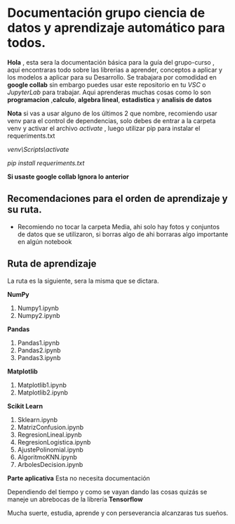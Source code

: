 # Documentación grupo ciencia de datos y aprendizaje automático para todos.
**Hola** , esta sera la documentación básica para la guía del grupo-curso , aquí encontraras todo sobre las librerias a aprender, conceptos a aplicar y los modelos a aplicar para su Desarrollo. Se trabajara por comodidad en **google collab** sin embargo puedes usar este repositorio en tu *VSC* o *JupyterLab* para trabajar.
Aqui aprenderas muchas cosas como lo son **programacion** ,**calculo**, **algebra lineal**, **estadistica** y **analisis de datos**

**Nota** si vas a usar alguno de los últimos 2 que nombre, recomiendo usar venv para el control de dependencias, solo debes de entrar a la carpeta venv y activar el archivo *activate* , luego utilizar pip para instalar el requeriments.txt

*venv\Scripts\activate*

*pip install requeriments.txt*

**Si usaste google collab Ignora lo anterior**

## Recomendaciones para el orden de aprendizaje y su ruta.

 - Recomiendo no tocar la carpeta Media, ahi solo hay fotos y conjuntos de datos que se utilizaron, si borras algo de ahi borraras algo importante en algún notebook

## Ruta de aprendizaje

La ruta es la siguiente, sera la misma que se dictara.

**NumPy**

 1. Numpy1.ipynb
 2. Numpy2.ipynb
 
 **Pandas**
 
 1. Pandas1.ipynb
 2. Pandas2.ipynb
 3. Pandas3.ipynb
 
 **Matplotlib**
 1. Matplotlib1.ipynb
 2. Matplotlib2.ipynb

**Scikit Learn**

1. Sklearn.ipynb
2. MatrizConfusion.ipynb
3. RegresionLineal.ipynb
4. RegresionLogistica.ipynb
5. AjustePolinomial.ipynb
6. AlgoritmoKNN.ipynb
7. ArbolesDecision.ipynb

**Parte aplicativa**
	Esta no necesita documentación

Dependiendo del tiempo y como se vayan dando las cosas quizás se maneje un abrebocas de la librería **Tensorflow**

Mucha suerte, estudia, aprende y con perseverancia alcanzaras tus sueños.